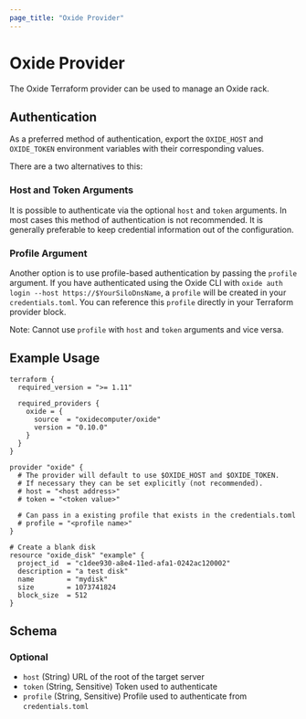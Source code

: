 ```yaml
---
page_title: "Oxide Provider"
---
```


# Oxide Provider

The Oxide Terraform provider can be used to manage an Oxide rack.

## Authentication

As a preferred method of authentication, export the `OXIDE_HOST` and `OXIDE_TOKEN` environment variables with their corresponding values.

There are a two alternatives to this:

### Host and Token Arguments
It is possible to authenticate via the optional `host` and `token` arguments. In most cases this method of authentication is not recommended. It is generally preferable to keep credential information out of the configuration.

### Profile Argument
Another option is to use profile-based authentication by passing the `profile` argument. If you have authenticated using the Oxide CLI with `oxide auth login --host https://$YourSiloDnsName`, a `profile` will be created in your `credentials.toml`. You can reference this `profile` directly in your Terraform provider block.

Note: Cannot use `profile` with `host` and `token` arguments and vice versa.

## Example Usage

```hcl
terraform {
  required_version = ">= 1.11"

  required_providers {
    oxide = {
      source  = "oxidecomputer/oxide"
      version = "0.10.0"
    }
  }
}

provider "oxide" {
  # The provider will default to use $OXIDE_HOST and $OXIDE_TOKEN.
  # If necessary they can be set explicitly (not recommended).
  # host = "<host address>"
  # token = "<token value>"

  # Can pass in a existing profile that exists in the credentials.toml
  # profile = "<profile name>"
}

# Create a blank disk
resource "oxide_disk" "example" {
  project_id  = "c1dee930-a8e4-11ed-afa1-0242ac120002"
  description = "a test disk"
  name        = "mydisk"
  size        = 1073741824
  block_size  = 512
}
```

## Schema

### Optional

- `host` (String) URL of the root of the target server
- `token` (String, Sensitive) Token used to authenticate
- `profile` (String, Sensitive) Profile used to authenticate from `credentials.toml`
